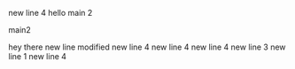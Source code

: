 new line 4
hello main 2

main2

hey there
new line modified
new line 4
new line 4
new line 4
new line 3
new line 1
new line 4
